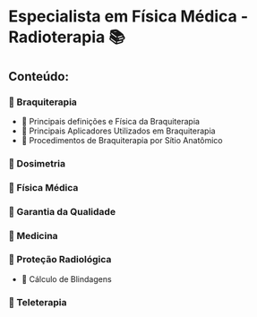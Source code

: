 # Especialista em Física Médica - Radioterapia :books:

## Conteúdo:

### :file_folder: Braquiterapia

- :memo: Principais definições e Física da Braquiterapia
- :memo: Principais Aplicadores Utilizados em Braquiterapia
- :memo: Procedimentos de Braquiterapia por Sítio Anatômico


### :file_folder: Dosimetria


### :file_folder: Física Médica


### :file_folder: Garantia da Qualidade


### :file_folder: Medicina


### :file_folder: Proteção Radiológica

- :memo: Cálculo de Blindagens

### :file_folder: Teleterapia
